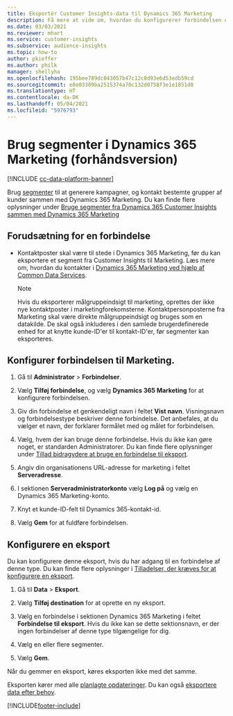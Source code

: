 ```yaml
---
title: Eksportér Customer Insights-data til Dynamics 365 Marketing
description: Få mere at vide om, hvordan du konfigurerer forbindelsen og eksporterer til Dynamics 365 Marketing.
ms.date: 03/03/2021
ms.reviewer: mhart
ms.service: customer-insights
ms.subservice: audience-insights
ms.topic: how-to
author: pkieffer
ms.author: philk
manager: shellyha
ms.openlocfilehash: 195bee789dc043057b47c12c8d93e6d53edb59cd
ms.sourcegitcommit: e8e03309ba2515374a70c132d0758f3e1e1851d0
ms.translationtype: HT
ms.contentlocale: da-DK
ms.lasthandoff: 05/04/2021
ms.locfileid: "5976793"
---
```

# <a name="use-segments-in-dynamics-365-marketing-preview"></a>Brug segmenter i Dynamics 365 Marketing (forhåndsversion)

[!INCLUDE [cc-data-platform-banner](../includes/cc-data-platform-banner.md)]

Brug [segmenter](segments.md) til at generere kampagner, og kontakt bestemte grupper af kunder sammen med Dynamics 365 Marketing. Du kan finde flere oplysninger under [Bruge segmenter fra Dynamics 365 Customer Insights sammen med Dynamics 365 Marketing](/dynamics365/marketing/customer-insights-segments)

## <a name="prerequisite-for-a-connection"></a>Forudsætning for en forbindelse

- Kontaktposter skal være til stede i Dynamics 365 Marketing, før du kan eksportere et segment fra Customer Insights til Marketing. Læs mere om, hvordan du kontakter i [Dynamics 365 Marketing ved hjælp af Common Data Services](connect-power-query.md).

  > [!NOTE]
  > Hvis du eksporterer målgruppeindsigt til marketing, oprettes der ikke nye kontaktposter i marketingforekomsterne. Kontaktpersonposterne fra Marketing skal være direkte målgruppeindsigt og bruges som en datakilde. De skal også inkluderes i den samlede brugerdefinerede enhed for at knytte kunde-ID'er til kontakt-ID'er, før segmenter kan eksporteres.

## <a name="set-up-connection-to-marketing"></a>Konfigurer forbindelsen til Marketing.

1. Gå til **Administrator** > **Forbindelser**.

1. Vælg **Tilføj forbindelse**, og vælg **Dynamics 365 Marketing** for at konfigurere forbindelsen.

1. Giv din forbindelse et genkendeligt navn i feltet **Vist navn**. Visningsnavn og forbindelsestype beskriver denne forbindelse. Det anbefales, at du vælger et navn, der forklarer formålet med og målet for forbindelsen.

1. Vælg, hvem der kan bruge denne forbindelse. Hvis du ikke kan gøre noget, er standarden Administratorer. Du kan finde flere oplysninger under [Tillad bidragydere at bruge en forbindelse til eksport](connections.md#allow-contributors-to-use-a-connection-for-exports).

1. Angiv din organisationens URL-adresse for marketing i feltet **Serveradresse**.

1. I sektionen **Serveradministratorkonto** vælg **Log på** og vælg en Dynamics 365 Marketing-konto.

1. Knyt et kunde-ID-felt til Dynamics 365-kontakt-id.

1. Vælg **Gem** for at fuldføre forbindelsen. 

## <a name="configure-an-export"></a>Konfigurere en eksport

Du kan konfigurere denne eksport, hvis du har adgang til en forbindelse af denne type. Du kan finde flere oplysninger i [Tilladelser, der kræves for at konfigurere en eksport](export-destinations.md#set-up-a-new-export).

1. Gå til **Data** > **Eksport**.

1. Vælg **Tilføj destination** for at oprette en ny eksport.

1. Vælg en forbindelse i sektionen Dynamics 365 Marketing i feltet **Forbindelse til eksport**. Hvis du ikke kan se dette sektionsnavn, er der ingen forbindelser af denne type tilgængelige for dig.

1. Vælg en eller flere segmenter.

1. Vælg **Gem**.

Når du gemmer en eksport, køres eksporten ikke med det samme.

Eksporten kører med alle [planlagte opdateringer](system.md#schedule-tab). Du kan også [eksportere data efter behov](export-destinations.md#run-exports-on-demand). 

[!INCLUDE[footer-include](../includes/footer-banner.md)]
